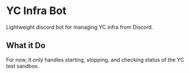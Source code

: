 # YC Infra Bot
Lightweight discord bot for managing YC infra from Discord.

## What it Do
For now, it only handles starting, stopping, and checking status of the YC test sandbox.
